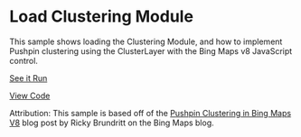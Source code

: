 # Load Clustering Module

This sample shows loading the Clustering Module, and how to implement Pushpin clustering using the ClusterLayer with the Bing Maps v8 JavaScript control.

[See it Run](http://crpietschmann.github.io/bingmaps-v8-quickstart-samples/201-module-clustering/)

[View Code](index.htm)

Attribution: This sample is based off of the [Pushpin Clustering in Bing Maps V8](http://blogs.bing.com/maps/May-2016-(1)/Pushpin-Clustering-in-Bing-Maps-V8) blog post by Ricky Brundritt on the Bing Maps blog.